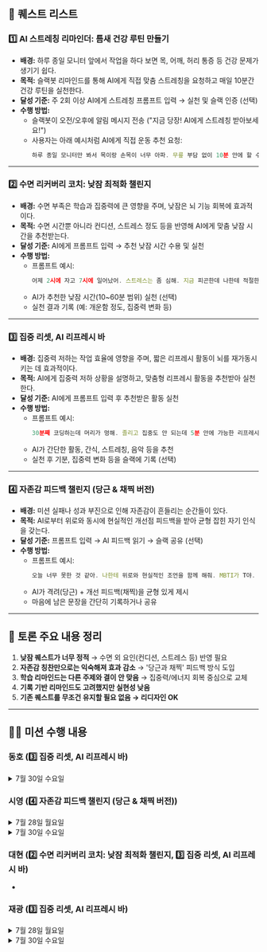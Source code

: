 ## 📄 퀘스트 리스트

### 1️⃣ AI 스트레칭 리마인더: 틈새 건강 루틴 만들기

- **배경:** 하루 종일 모니터 앞에서 작업을 하다 보면 목, 어깨, 허리 통증 등 건강 문제가 생기기 쉽다.
- **목적:** 슬랙봇 리마인드를 통해 AI에게 직접 맞춤 스트레칭을 요청하고 매일 10분간 건강 루틴을 실천한다.
- **달성 기준:** 주 2회 이상 AI에게 스트레칭 프롬프트 입력 → 실천 및 슬랙 인증 (선택)
- **수행 방법:**
  - 슬랙봇이 오전/오후에 알림 메시지 전송 ("지금 당장! AI에게 스트레칭 받아보세요!")
  - 사용자는 아래 예시처럼 AI에게 직접 운동 추천 요청:
    ```jsx
    하루 종일 모니터만 봐서 목이랑 손목이 너무 아파. 무릎 부담 없이 10분 안에 할 수 있는 스트레칭 알려줘. 영상도 함께 보내줘!
    ```

---

### 2️⃣ 수면 리커버리 코치: 낮잠 최적화 챌린지

- **배경:** 수면 부족은 학습과 집중력에 큰 영향을 주며, 낮잠은 뇌 기능 회복에 효과적이다.
- **목적:** 수면 시간뿐 아니라 컨디션, 스트레스 정도 등을 반영해 AI에게 맞춤 낮잠 시간을 추천받는다.
- **달성 기준:** AI에게 프롬프트 입력 → 추천 낮잠 시간 수용 및 실천
- **수행 방법:**
  - 프롬프트 예시:
    ```jsx
    어제 2시에 자고 7시에 일어났어. 스트레스는 좀 심해. 지금 피곤한데 나한테 적절한 낮잠 시간 알려줘 (10~60분 이내로 부탁해)
    ```
  - AI가 추천한 낮잠 시간(10~60분 범위) 실천 (선택)
  - 실천 결과 기록 (예: 개운함 정도, 집중력 변화 등)

---

### 3️⃣ 집중 리셋, AI 리프레시 바

- **배경:** 집중력 저하는 작업 효율에 영향을 주며, 짧은 리프레시 활동이 뇌를 재가동시키는 데 효과적이다.
- **목적:** AI에게 집중력 저하 상황을 설명하고, 맞춤형 리프레시 활동을 추천받아 실천한다.
- **달성 기준:** AI에게 프롬프트 입력 후 추천받은 활동 실천
- **수행 방법:**
  - 프롬프트 예시:
    ```jsx
    30분째 코딩하는데 머리가 멍해. 졸리고 집중도 안 되는데 5분 안에 가능한 리프레시 활동 추천해줘.
    ```
  - AI가 간단한 활동, 간식, 스트레칭, 음악 등을 추천
  - 실천 후 기분, 집중력 변화 등을 슬랙에 기록 (선택)

---

### 4️⃣ 자존감 피드백 챌린지 (당근 & 채찍 버전)

- **배경:** 미션 실패나 성과 부진으로 인해 자존감이 흔들리는 순간들이 있다.
- **목적:** AI로부터 위로와 동시에 현실적인 개선점 피드백을 받아 균형 잡힌 자기 인식을 갖는다.
- **달성 기준:** 프롬프트 입력 → AI 피드백 읽기 → 슬랙 공유 (선택)
- **수행 방법:**
  - 프롬프트 예시:
    ```jsx
    오늘 너무 못한 것 같아. 나한테 위로와 현실적인 조언을 함께 해줘. MBTI가 T야.
    ```
  - AI가 격려(당근) + 개선 피드백(채찍)을 균형 있게 제시
  - 마음에 남은 문장을 간단히 기록하거나 공유

---

## 💬 토론 주요 내용 정리

1. **낮잠 퀘스트가 너무 정적** → 수면 외 요인(컨디션, 스트레스 등) 반영 필요
2. **자존감 칭찬만으로는 익숙해져 효과 감소** → '당근과 채찍' 피드백 방식 도입
3. **학습 리마인드는 다른 주제와 결이 안 맞음** → 집중력/에너지 회복 중심으로 교체
4. **기록 기반 리마인드도 고려했지만 실현성 낮음**
5. **기존 퀘스트를 무조건 유지할 필요 없음 → 리디자인 OK**

---

## 💪🏻 미션 수행 내용

### 동호 (3️⃣ 집중 리셋, AI 리프레시 바)

<details>
<summary>7월 30일 수요일</summary>

# 🎧 감각 전환 활동
- 음악 듣기 (무가사 Lo-fi나 클래식)
→ 집중을 해치지 않으면서 머리를 맑게 해줌.

- 짧은 산책 (5~10분)
→ 뇌에 산소 공급을 늘려주고, 스트레스 호르몬 줄임.

- 스트레칭 / 가벼운 운동
→ 몸을 움직이면 정체된 에너지 흐름이 바뀜.

# 🧠 인지 전환 활동
- 다른 문제 아주 잠깐 풀어보기
→ 주제를 완전히 바꾸는 게 아니라 간단하거나 쉬운 문제로 뇌를 워밍업 시키는 용도.

- 종이에 손으로 써보기
→ 생각 정리가 안 될 땐 손으로 흐름을 써보면 의외로 실마리가 보일 때가 많음.

- “내가 누군가에게 설명한다면?” 시뮬레이션 해보기
→ 이건 네가 이미 자주 잘 쓰는 방법일 수도. 스스로 말로 설명하면 맥락이 잡혀.

# 📵 완전 분리 활동 (15~30분)
- 샤워

- 간단한 집안일 (설거지, 정리 등)

- 낮잠 (10~20분)

- 특히 샤워나 걷기는 많은 사람들이 "갑자기 아이디어가 떠오른다"고 느끼는 순간이기도 해.

# 🚫 피해야 할 활동
- 유튜브, 인스타처럼 계속 스크롤하는 콘텐츠

- 친구랑 수다 떨기 (지칠 수도 있음)

- 문제를 붙잡고 멍 때리기 (생산적이지 않음)

# 실제 내가 수행한 행동

- 간단한 집안일
- 카페 가기 (환경 변화)
- 좋아하는 노래 들으면서 코딩하기

# 회고

- 약간 뻔한 답변이긴 했지만, 하지 말아야 할 행동도 같이 알려주는건 좋았던 것 같다.
- 실제로 AI가 추천해주는 내용들 중 몇 개를 골라 실제로 실천해보니 도움이 되었다.

</details>

### 시영 (4️⃣ 자존감 피드백 챌린지 (당근 & 채찍 버전))
<details>
<summary>7월 28일 월요일</summary>
너무 솔직하게 말씀해 주셔서 좋아요 👍
부트캠프 과정에서 지금 느끼는 불안은 대부분의 참가자들이 겪는 정상적인 과정이에요.
"내가 덜 열심히 하는 것 같다", "집중을 못하는 것 같다"는 느낌은 사실 자신을 비교하면서 생기는 압박감일 가능성이 큽니다.
여기서 중요한 건 남과 비교하는 게 아니라, 어제보다 오늘 조금 더 나아지는 습관을 만드는 것이에요.

📌 현실적인 개선점 피드백
1. 시간보다 ‘집중 질’을 관리하세요
하루 공부 시간이 길어도 멍하게 보내면 성과는 적어요.

25분 집중 + 5분 휴식(포모도로 기법)을 써 보세요.

“나는 오늘 몇 시간 했나?” 대신 “나는 오늘 몇 번 집중 세션을 했나?”를 기록하세요.

2. 비교 대신 기록하기
매일 저녁 5분 투자해서 “오늘 배운 것 3줄 요약”을 작성하세요.

작은 성취를 눈으로 확인하면, 남과 비교보다 자기 성장이 더 잘 보입니다.

3. 작은 목표로 쪼개기
“오늘은 React 전부 공부해야지”는 막연해요.

“오늘은 useState와 useEffect 개념 정리하기”처럼 작게 쪼갠 목표를 세우면 성취감이 쌓입니다.

4. 집중 못하는 시간도 활용하기
집중이 잘 안 될 때, 그냥 쉬는 게 아니라 가벼운 복습이나 코드 리팩토링 같은 저강도 작업을 하세요.

그 시간도 학습의 일부로 인정하면 죄책감이 줄어듭니다.

5. AI와 피어 활용하기
모르는 게 생길 때 혼자 오래 끙끙대지 말고, 바로 AI나 동료에게 질문하세요.

부트캠프는 혼자 다 해결하는 곳이 아니라, 협력하고 빠르게 피드백받는 곳이에요.

💡 정리
열심히 하는 것 같지 않다는 불안은 실제로는 ‘더 잘하고 싶다’는 동기의 다른 얼굴이에요.
비교 대신 집중 세션 기록, 작은 목표 설정, 꾸준한 회고로 방향을 바꾸면 지금보다 훨씬 안정적으로 성장할 수 있어요.

원하신다면 제가 위 개선점을 토대로,
당장 내일부터 실천 가능한 하루 루틴 예시도 만들어 드릴까요?  
</details>

<details>
  <summary>7월 30일 수요일</summary>
# 답변

솔직하게 이렇게 털어놓은 거 자체가 이미 진지하게 고민하고 있다는 뜻이라, 잘하고 있다고 봐요 👍

다만 "내가 못하는 것 같아"라는 감각은 꽤 많은 부트캠프 참가자들이 겪는 **공통적인 불안감**이에요. 이걸 그냥 넘기지 않고 개선하려 한다는 게 중요한 포인트예요.

아래는 현실적으로 도움이 될 만한 개선 방향이에요:

---

## 1. "열심히"의 기준을 명확히 정하기

- 지금은 비교 대상이 "다른 사람"이라서 기준이 모호해요.
- 하루에 **순수 학습 집중 시간(딴짓 안 하고 앉아있는 시간)**을 목표로 정해보세요.
    - 예: 3시간 → 4시간 → 5시간 점진적으로 늘리기
- 단순히 오래 앉아있는 게 아니라, **몰입한 시간**만 측정하는 게 핵심이에요.
    - Focus To-Do 같은 포모도로 앱 추천

---

## 2. 집중 못하는 시간 다루기

- 집중 안 되는 게 자연스러운 건데, 그 시간을 방치하면 '나는 못 한다'는 자책으로 이어져요.
- **짧게라도 끊어내는 습관**을 들이면 효과가 커요:
    - 25분 집중 / 5분 휴식 (포모도로 기법)
    - 휴식 시간엔 폰/유튜브 금지, 스트레칭이나 눈 감기 추천
- "집중 못한 시간 기록"도 의미 있어요 → 패턴이 보이면 개선 가능

---

## 3. 비교에서 학습으로 전환

- 다른 사람이 더 열심히 하는 것 같아 보여도, **비교보다 내가 얻은 학습 결과**를 기록하는 게 중요해요.
- 매일 저녁에
    - 오늘 배운 개념 2~3줄
    - 오늘 작성한 코드 스니펫 1개
    - 내일 할 일 1~2개
        
        → 이 정도만 정리해도 성취감이 올라가요.
        

---

## 4. 못한다는 감정 다루기

- 못한다는 건 대부분 **아직 익숙하지 않아서**예요.
- 부트캠프는 원래 기초와 응용을 빠르게 다루다 보니, 모르는 게 많을 수밖에 없어요.
- 기준은 **남보다 빠른가?**가 아니라
    - "오늘 어제보다 한 줄이라도 더 이해했는가?"
    - "오늘 어제보다 한 줄이라도 코드를 쳤는가?"
- 이 정도를 체크하는 게 더 건강한 성장 지표예요.

---

## 5. 구체적 실행 플랜 (예시)

- 매일 아침 10분: 전날 배운 것 복습
- 오늘의 작은 목표 2개 설정
- 포모도로 4세트 (25분 * 4) → 총 2시간 몰입 확보
- 저녁: "오늘 배운 것/내일 할 것" 간단히 기록
- 주 1회: 이번 주에 새로 배운 개념 정리

---

👉 정리하면, 지금 못하는 게 아니라 **방향을 조금 다듬으면 더 효과적으로 성장할 수 있는 단계**예요.

남과 비교하는 대신, "어제의 나와 오늘의 나"를 비교하는 습관을 들여 보세요.

원하시면 제가 **구체적인 1주일 학습 루틴**을 짜 드릴 수도 있는데, 해드릴까요?

## 소감
- 처음에는 힘들 때 위로가 되고 도움이 된다고 생각했지만, 여러번을 해봤을 때는 크게 상황이 달라지지 않는 프롬프트를 입력하니 항상 동일한 답변을 주게되어 아쉬움이 컸다.
- 감정적인 위로를 바라지는 못할 것 같고, 해당 AI의 답변을 통해 스스로를 되돌아보기 위한 수단으로 사용하기에는 좋을 것 같다고 생각했다.
- 실제로 사용한다면 본인의 상황이 어떠한지를 명확하게 드러내고, 그에 대한 해결방법이나 현재의 문제점을 파악하기 위한 객관적인 답변을 기대하면 좋을 것 같다
</details>

### 대현 (2️⃣ 수면 리커버리 코치: 낮잠 최적화 챌린지, 3️⃣ 집중 리셋, AI 리프레시 바)

-

### 재광 (3️⃣ 집중 리셋, AI 리프레시 바)

<details>
<summary>7월 28일 월요일</summary>

# AI 제안

```markdown
4시간째 코딩하면서 막혔을 때 빠르게 머리를 리프레시할 수 있는 방법들:

**즉시 할 수 있는 것들:**

- **5분 산책** - 밖에 나가서 신선한 공기 마시기
- **스트레칭** - 목, 어깨, 손목을 풀어주기
- **찬물로 세수하거나 손 씻기** - 순환 개선
- **심호흡 3-5번** - 깊게 들이마시고 천천히 내쉬기

**10분 정도 투자할 수 있다면:**

- **다른 사람에게 설명해보기** - 러버덕 디버깅 효과
- **문제를 종이에 그림으로 그려보기** - 시각적 접근
- **완전히 다른 일 하기** - 음악 듣기, 간단한 운동 등

**코딩 접근 방식 바꾸기:**

- 복잡한 부분 일단 주석 처리하고 단순한 버전부터 구현
- 전체 문제를 더 작은 단위로 쪼개기
- 구글링할 키워드를 다르게 시도해보기

보통 잠깐 멀어졌다가 돌아오면 "아, 이거였구나!" 하는 순간이 올 거예요. 억지로 붙잡고 있지 말고 잠깐 놓아주는 게 도움이 됩니다.
```

# 수행 내용

- 5분 산책
- 스트레칭
</details>

<details>
<summary>7월 30일 수요일</summary>

# AI 제안

```markdown
3시간째 코딩하다가 막혔을 때 빠른 리프레시 방법들:

**즉시 할 수 있는 것들:**

- **5분 산책** - 실내든 밖이든 걸어다니기만 해도 뇌에 산소 공급
- **찬물로 세수하기** - 순간적으로 각성 효과
- **스트레칭** - 목, 어깨, 손목 돌리기
- **심호흡 10회** - 4초 들이마시고 6초 내쉬기

**조금 더 시간 있다면:**

- **15분 낮잠** - 파워냅으로 뇌 리셋
- **간단한 간식** - 견과류나 다크초콜릿으로 혈당 보충
- **다른 일 잠깐 하기** - 설거지, 정리 등 단순 작업

**코딩 관련:**

- **러버덕 디버깅** - 문제를 소리내서 설명해보기
- **주석으로 의사코드 먼저 쓰기** - 로직을 단계별로 정리
- **다른 부분부터 구현** - 막힌 부분 잠시 넘어가기

보통 5-10분만 완전히 다른 걸 하면 아이디어가 떠오르더라구요. 어떤 방법 먼저 시도해볼까요?
```

# 수행 내용

- 간단한 간식
- 15분 낮잠

</details>
